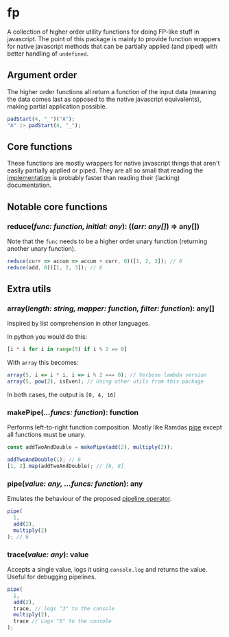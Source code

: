 # fp

A collection of higher order utility functions for doing FP-like stuff in javascript. The point of this package is mainly to provide function wrappers for native javascript methods that can be partially applied (and piped) with better handling of `undefined`.

## Argument order

The higher order functions all return a function of the input data (meaning the data comes last as opposed to the native javascript equivalents), making partial application possible.

```js
padStart(4, "_")("A");
"A" |> padStart(4, "_");
```

## Core functions

These functions are mostly wrappers for native javascript things that aren't easily partially applied or piped. They are all so small that reading the [implementation](./index.js) is probably faster than reading their (lacking) documentation.

## Notable core functions

### reduce(_**func**: function, **initial**: any_): ((_**arr**: any[]_) => any[])

Note that the `func` needs to be a higher order unary function (returning another unary function).

```js
reduce(curr => accum => accum + curr, 0)([1, 2, 3]); // 6
reduce(add, 0)([1, 2, 3]); // 6
```

## Extra utils

### array(_**length**: string, **mapper**: function, **filter**: function_): any[]

Inspired by list comprehension in other languages.

In python you would do this:

```python
[i * i for i in range(5) if i % 2 == 0]
```

With `array` this becomes:

```js
array(5, i => i * i, i => i % 2 === 0); // Verbose lambda version
array(5, pow(2), isEven); // Using other utils from this package
```

In both cases, the output is `[0, 4, 16]`

### makePipe(_...funcs: function_): function

Performs left-to-right function composition. Mostly like Ramdas [pipe](https://ramdajs.com/docs/#pipe) except all functions must be unary.

```js
const addTwoAndDouble = makePipe(add(2), multiply(2));

addTwoAndDouble(1); // 6
[1, 2].map(addTwoAndDouble); // [6, 8]
```

### pipe(_**value**: any, ...**funcs**: function_): any

Emulates the behaviour of the proposed [pipeline operator](https://github.com/tc39/proposal-pipeline-operator).

```js
pipe(
  1,
  add(2),
  multiply(2)
); // 6
```

### trace(_**value**: any_): value

Accepts a single value, logs it using `console.log` and returns the value. Useful for debugging pipelines.

```js
pipe(
  1,
  add(2),
  trace, // logs "3" to the console
  multiply(2),
  trace // Logs "6" to the console
);
```
